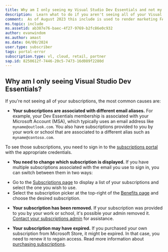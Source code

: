 ```yaml
---
title: Why am I only seeing my Visual Studio Dev Essentials and not my Visual Studio subscription?
description:  Learn what to do if you aren't seeing all of your Visual Studio subscriptions.
comment:  As of August 2023 this include is used to render marketing FAQ content for VS Subscriptions in the following portals - VSCom, Manage, and My portals. It was not used for learn.microsoft.com content at that time. SMEs are Evan Windom and Larissa Crawford of Red Door Collaborative and Sharvari Dighe.
ms.topic: include
ms.assetid: ab387e76-baec-4f27-9769-b2fc86e0c932
author: evanwindom
ms.author: amast
ms.date: 04/09/2024
user.type: subscriber
tags: portal-error
subscription.type: vl, cloud, retail, partner
sap.id: 8250612f-7446-20c5-7473-16d089f2280d
---
```


## Why am I only seeing Visual Studio Dev Essentials?

If you're not seeing all of your subscriptions, the most common causes are:

+ **Your subscriptions are associated with different email aliases.**  For example, your Dev Essentials membership is associated with your Microsoft Account (MSA), which typically uses an email address like `myname@outlook.com`. You also have subscriptions provided to you by your work or school that are associated to a different alias such as `myname@contoso.com`. 

To see those subscriptions, you need to sign in to the [subscriptions portal](https://my.visualstudio.com/subscriptions) with the appropriate credentials. 

+ **You need to change which subscription is displayed.** If you have multiple subscriptions associated with the email you use to sign in, you can switch between them in two ways:
- Go to the [Subscriptions page](https://my.visualstudio.com/subscriptions) to display a list of your subscriptions and select the one you wish to use. 
- Select the subscription picker at the top-right of the [Benefits page](https://my.visualstudio.com/benefits) and choose the desired subscription. 

+ **Your subscription has been removed.**  If your subscription was provided to you by your work or school, it's possible your admin removed it. [Contact your subscriptions admin](https://learn.microsoft.com/visualstudio/subscriptions/contact-my-admin) for assistance.

+ **Your subscription may have expired.** If you purchased your own subscription from Microsoft Store, it might be expired. In that case, you need to renew it to regain access. Read more information about [purchasing subscriptions](https://learn.microsoft.com/visualstudio/subscriptions/buy-activate-retail). 
